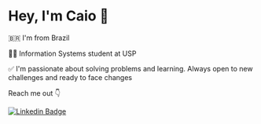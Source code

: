 # Hey, I'm Caio 👋

:brazil: I'm from Brazil

👨‍💻 Information Systems student at USP

✅ I'm passionate about solving problems and learning. Always open to new challenges and ready to face changes

Reach me out 👇

[![Linkedin Badge](https://img.shields.io/badge/-LinkedIn-blue?style=flat-square&logo=Linkedin&logoColor=white&link=https://www.linkedin.com/in/caio-nakazawa-476b94169/)](https://www.linkedin.com/in/caio-nakazawa-476b94169/)
